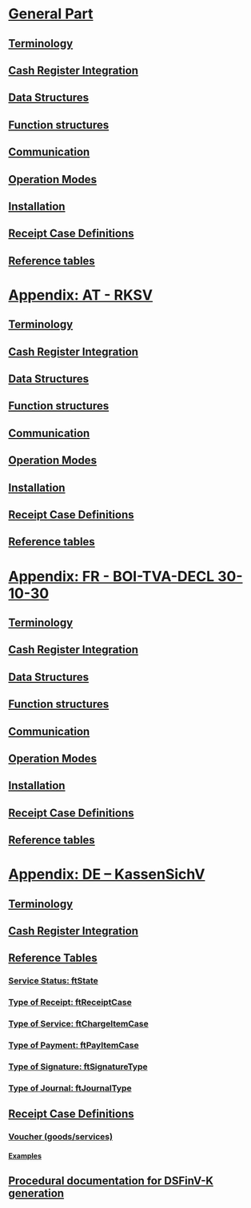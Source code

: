 # [General Part](general/general.md)
## [Terminology](general/terminology/terminology.md)
## [Cash Register Integration](general/cash-register-integration/cash-register-integration.md)
## [Data Structures](general/data-structures/data-structures.md)
## [Function structures](general/function-structures/function-structures.md)
## [Communication](general/communication/communication.md)
## [Operation Modes](general/operation-modes/operation-modes.md)
## [Installation](general/installation/installation.md)
## [Receipt Case Definitions](general/receipt-case-definitions/receipt-case-definitions.md)
## [Reference tables](general/reference-tables/reference-tables.md)

# [Appendix: AT - RKSV](appendix-at-rksv/appendix-at-rksv.md)
## [Terminology](appendix-at-rksv/terminology/terminology.md)
## [Cash Register Integration](appendix-at-rksv/cash-register-integration/cash-register-integration.md)
## [Data Structures](appendix-at-rksv/data-structures/data-structures.md)
## [Function structures](appendix-at-rksv/function-structures/function-structures.md)
## [Communication](appendix-at-rksv/communication/communication.md)
## [Operation Modes](appendix-at-rksv/operation-modes/operation-modes.md)
## [Installation](appendix-at-rksv/installation/installation.md)
## [Receipt Case Definitions](appendix-at-rksv/receipt-case-definitions/receipt-case-definitions.md)
## [Reference tables](appendix-at-rksv/reference-tables/reference-tables.md)

# [Appendix: FR - BOI-TVA-DECL 30-10-30](appendix-fr-boi-tva-decl-30-10-30/appendix-fr-boi-tva-decl-30-10-30.md)
## [Terminology](appendix-fr-boi-tva-decl-30-10-30/terminology/terminology.md)
## [Cash Register Integration](appendix-fr-boi-tva-decl-30-10-30/cash-register-integration/cash-register-integration.md)
## [Data Structures](appendix-fr-boi-tva-decl-30-10-30/data-structures/data-structures.md)
## [Function structures](appendix-fr-boi-tva-decl-30-10-30/function-structures/function-structures.md)
## [Communication](appendix-fr-boi-tva-decl-30-10-30/communication/communication.md)
## [Operation Modes](appendix-fr-boi-tva-decl-30-10-30/operation-modes/operation-modes.md)
## [Installation](appendix-fr-boi-tva-decl-30-10-30/installation/installation.md)
## [Receipt Case Definitions](appendix-fr-boi-tva-decl-30-10-30/receipt-case-definitions/receipt-case-definitions.md)
## [Reference tables](appendix-fr-boi-tva-decl-30-10-30/reference-tables/reference-tables.md)

# [Appendix: DE – KassenSichV](appendix-de-kassensichv/appendix-de-kassensichv.md)
## [Terminology](appendix-de-kassensichv/terminology/terminology.md)
## [Cash Register Integration](appendix-de-kassensichv/cash-register-integration/cash-register-integration.md)
## [Reference Tables](appendix-de-kassensichv/reference-tables/reference-tables.md)
### [Service Status: ftState](appendix-de-kassensichv/reference-tables/service-status-ftstate.md)
### [Type of Receipt: ftReceiptCase](appendix-de-kassensichv/reference-tables/type-of-receipt-ftreceiptcase.md)
### [Type of Service: ftChargeItemCase](appendix-de-kassensichv/reference-tables/type-of-service-ftchargeitemcase.md)
### [Type of Payment: ftPayItemCase](appendix-de-kassensichv/reference-tables/type-of-payment-ftpayitemcase.md)
### [Type of Signature: ftSignatureType](appendix-de-kassensichv/reference-tables/type-of-signature-ftsignaturetype.md)
### [Type of Journal: ftJournalType](appendix-de-kassensichv/reference-tables/type-of-journal-ftjournaltype.md)
## [Receipt Case Definitions](appendix-de-kassensichv/receipt-case-definitions/receipt-case-definitions.md)
### [Voucher (goods/services)](appendix-de-kassensichv/receipt-case-definitions/vouchers.md)
#### [Examples](appendix-de-kassensichv/examples/vouchers.md)
## [Procedural documentation for DSFinV-K generation](appendix-de-kassensichv/procedural-documentation/dsfinv-k-generation.md)
